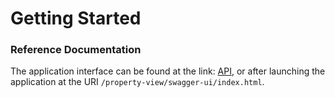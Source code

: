 # Getting Started

### Reference Documentation

The application interface can be found at the link: [API](https://tratsyakevgen.github.io/Hotels/),
or after launching the application at the URI `/property-view/swagger-ui/index.html`.
